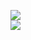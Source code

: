 [![](https://img.shields.io/badge/Made%20With-Github%20Spray-lightgrey.svg?style=for-the-badge&logo=github)](https://github.com/Annihil/github-spray#30936)  
[![](https://i.imgur.com/2DrTn0Z.gif)](https://github.com/Annihil/github-spray)